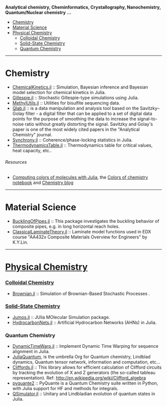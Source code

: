 **Analytical chemistry, Cheminformatics, Crystallography, Nanochemistry, Quantum/Nuclear chemistry ...**

+ [Chemistry](#chemistry)
+ [Material Science](#material-science)
+ [Physical Chemistry](#physical-chemistry)
   + [Colloidal Chemistry](#colloidal-chemistry)
   + [Solid-State Chemistry](#solid-state-chemistry)
   + [Quantum Chemistry](#quantum-chemistry)


----

# Chemistry 
+ [ChemicalKinetics.jl](https://github.com/scidom/ChemicalKinetics.jl) :: Simulation, Bayesian inference and Bayesian model selection for chemical kinetics in Julia.
+ [Gillespie.jl](https://github.com/sdwfrost/Gillespie.jl) :: Stochastic Gillespie-type simulations using Julia.
+ [MethylUtils.jl](https://github.com/nw11/MethylUtils.jl) :: Utilities for bisulfite sequencing data.
+ [Qlab.jl](https://github.com/blakejohnson/Qlab.jl) :: is a data manipulation and analysis tool based on the Savitzky–Golay filter - a digital filter that can be applied to a set of digital data points for the purpose of smoothing the data to increase the signal-to-noise ratio without greatly distorting the signal. Savitzky and Golay's paper is one of the most widely cited papers in the "Analytical Chemistry" journal.
+ [Synchrony.jl](https://github.com/simonster/Synchrony.jl) :: Coherence/phase-locking statistics in Julia.
+ [ThermodynamicsTable.jl](https://github.com/DANA-Laboratory/ThermodynamicsTable.jl) :: Thermodynamics table for critical values, heat capacity, etc..

###### Resources
+ [Computing colors of molecules with Julia](https://github.com/jiahao/ijulia-notebooks), the [Colors of chemistry notebook](http://jiahao.github.io/julia-blog/2014/06/09/the-colors-of-chemistry.html) and [Chemistry blog](http://jiahao.github.io/julia-blog/)

----

# Material Science
+ [BucklingOfPipes.jl](https://github.com/goedman/BucklingOfPipes.jl) :: This package investigates the buckling behavior of composite pipes, e.g. in long horizontal reach holes.
+ [ClassicalLaminateTheory.jl](https://github.com/goedman/ClassicalLaminateTheory.jl) :: Laminate model functions used in EDX course "AA432x Composite Materials Overview for Engineers" by K.Y.Lin.

----

# [Physical Chemistry](https://en.wikipedia.org/wiki/Category:Physical_chemistry)

### [Colloidal Chemistry](#https://en.wikipedia.org/wiki/Category:Colloidal_chemistry)
* [Brownian.jl](https://github.com/UniversityofWarwick/Brownian.jl) :: Simulation of Brownian-Based Stochastic Processes .

### [Solid-State Chemistry](https://en.wikipedia.org/wiki/Solid-state_chemistry)
+ [Jumos.jl](https://github.com/Luthaf/Jumos.jl) :: JUlia MOlecular Simulation package.
+ [HydrocarbonNets.jl](https://github.com/Ismael-VC/HydrocarbonNets.jl) :: Artificial Hydrocarbon Networks (AHNs) in Julia.

### Quantum Chemistry
+ [DynamicTimeWarp.jl](https://github.com/joefowler/DynamicTimeWarp.jl) :: Implement Dynamic Time Warping for sequence alignment in Julia.
+ [JuliaQuantum](http://juliaquantum.github.io/), is the umbrella Org for Quantum chemistry, Lindblad dynamics, Quantum tensor network, information and computation, etc...
+ [Cliffords.jl](https://github.com/BBN-Q/Cliffords.jl) :: This library allows for efficient calculation of Clifford circuits by tracking the evolution of X and Z generators (the so-called tableau representation). Ref: http://en.wikipedia.org/wiki/Clifford_algebra
+ [pyquante2](https://github.com/rpmuller/pyquante2/) :: PyQuante is a Quantum Chemistry suite written in Python, with Julia support for HF and methods for integrals. 
+ [QSimulator.jl](https://github.com/BBN-Q/QSimulator.jl) :: Unitary and Lindbladian evolution of quantum states in Julia.
                     
                     

